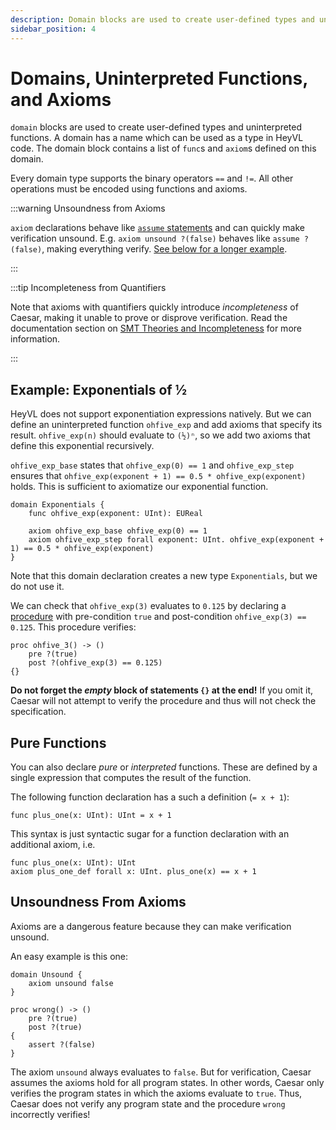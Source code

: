```yaml
---
description: Domain blocks are used to create user-defined types and uninterpreted functions.
sidebar_position: 4
---
```


# Domains, Uninterpreted Functions, and Axioms

`domain` blocks are used to create user-defined types and uninterpreted functions.
A domain has a name which can be used as a type in HeyVL code.
The domain block contains a list of `func`s and `axiom`s defined on this domain.

Every domain type supports the binary operators `==` and `!=`.
All other operations must be encoded using functions and axioms.

:::warning Unsoundness from Axioms

`axiom` declarations behave like [`assume` statements](./statements.md) and can quickly make verification unsound.
E.g. `axiom unsound ?(false)` behaves like `assume ?(false)`, making everything verify.
[See below for a longer example](#unsoundness-from-axioms).

:::

:::tip Incompleteness from Quantifiers

Note that axioms with quantifiers quickly introduce *incompleteness* of Caesar, making it unable to prove or disprove verification.
Read the documentation section on [SMT Theories and Incompleteness](./expressions.md#incompleteness) for more information.

:::

## Example: Exponentials of ½

HeyVL does not support exponentiation expressions natively.
But we can define an uninterpreted function `ohfive_exp` and add axioms that specify its result.
`ohfive_exp(n)` should evaluate to `(½)ⁿ`, so we add two axioms that define this exponential recursively.

`ohfive_exp_base` states that `ohfive_exp(0) == 1` and `ohfive_exp_step` ensures that `ohfive_exp(exponent + 1) == 0.5 * ohfive_exp(exponent)` holds.
This is sufficient to axiomatize our exponential function.

```heyvl
domain Exponentials {
    func ohfive_exp(exponent: UInt): EUReal

    axiom ohfive_exp_base ohfive_exp(0) == 1
    axiom ohfive_exp_step forall exponent: UInt. ohfive_exp(exponent + 1) == 0.5 * ohfive_exp(exponent)
}
```
Note that this domain declaration creates a new type `Exponentials`, but we do not use it.

We can check that `ohfive_exp(3)` evaluates to `0.125` by declaring a [procedure](procs.md) with pre-condition `true` and post-condition `ohfive_exp(3) == 0.125`.
This procedure verifies:
```heyvl
proc ohfive_3() -> ()
    pre ?(true)
    post ?(ohfive_exp(3) == 0.125)
{}
```

**Do not forget the _empty_ block of statements `{}` at the end!**
If you omit it, Caesar will not attempt to verify the procedure and thus will not check the specification.

## Pure Functions

You can also declare _pure_ or _interpreted_ functions.
These are defined by a single expression that computes the result of the function.

The following function declaration has a such a definition (`= x + 1`):
```heyvl
func plus_one(x: UInt): UInt = x + 1
```

This syntax is just syntactic sugar for a function declaration with an additional axiom, i.e.
```heyvl
func plus_one(x: UInt): UInt
axiom plus_one_def forall x: UInt. plus_one(x) == x + 1
```

## Unsoundness From Axioms

Axioms are a dangerous feature because they can make verification unsound.

An easy example is this one:
```heyvl
domain Unsound {
    axiom unsound false
}

proc wrong() -> ()
    pre ?(true)
    post ?(true)
{
    assert ?(false)
}
```
The axiom `unsound` always evaluates to `false`.
But for verification, Caesar assumes the axioms hold for all program states.
In other words, Caesar only verifies the program states in which the axioms evaluate to `true`.
Thus, Caesar does not verify any program state and the procedure `wrong` incorrectly verifies!
